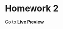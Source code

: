 # Homework 2

[Go to **Live Preview**](https://iksaku.github.io/ProgramacionWeb/Homework2/index.html)